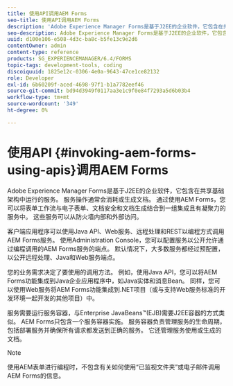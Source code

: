 ```yaml
---
title: 使用API调用AEM Forms
seo-title: 使用API调用AEM Forms
description: 'Adobe Experience Manager Forms是基于J2EE的企业软件，它包含在共享基础架构中运行的服务。 了解如何使用客户端应用程序通过Java API、Web服务、远程处理和REST API以编程方式调用AEM Forms。 '
seo-description: Adobe Experience Manager Forms是基于J2EE的企业软件，它包含在共享基础架构中运行的服务。 了解如何使用客户端应用程序通过Java API、Web服务、远程处理和REST API以编程方式调用AEM Forms。
uuid: d100e106-e508-4d3c-ba8c-b5fe13c9e2d6
contentOwner: admin
content-type: reference
products: SG_EXPERIENCEMANAGER/6.4/FORMS
topic-tags: development-tools, coding
discoiquuid: 1825e12c-0306-4e0a-9643-47ce1ce82132
role: Developer
exl-id: 6b60209f-aced-4698-97f1-b1a7782eef46
source-git-commit: bd94d3949f0117aa3e1c9f0e84f7293a5d6b03b4
workflow-type: tm+mt
source-wordcount: '349'
ht-degree: 0%

---
```


# 使用API {#invoking-aem-forms-using-apis}调用AEM Forms

Adobe Experience Manager Forms是基于J2EE的企业软件，它包含在共享基础架构中运行的服务。 服务操作通常会消耗或生成文档。 通过使用AEM Forms，您可以将表单工作流与电子表单、文档安全和文档生成结合到一组集成且有凝聚力的服务中。 这些服务可以从防火墙内部和外部访问。

客户端应用程序可以使用Java API、Web服务、远程处理和REST以编程方式调用AEM Forms服务。 使用Administration Console，您可以配置服务以公开允许通过编程调用的AEM Forms服务的端点。 默认情况下，大多数服务都经过预配置，以公开远程处理、Java和Web服务端点。

您的业务需求决定了要使用的调用方法。 例如，使用Java API，您可以将AEM Forms功能集成到Java企业应用程序中，如Java实体和消息Bean。 同样，您可以使用Web服务将AEM Forms功能集成到.NET项目（或与支持Web服务标准的开发环境一起开发的其他项目）中。

服务需要运行服务容器，与Enterprise JavaBeans™(EJB)需要J2EE容器的方式类似。 AEM Forms只包含一个服务容器实施。 服务容器负责管理服务的生命周期，包括部署服务并确保所有请求都发送到正确的服务。 它还管理服务使用或生成的文档。

>[!NOTE]
>
>使用AEM表单进行编程时，不包含有关如何使用“已监视文件夹”或电子邮件调用AEM Forms的信息。
